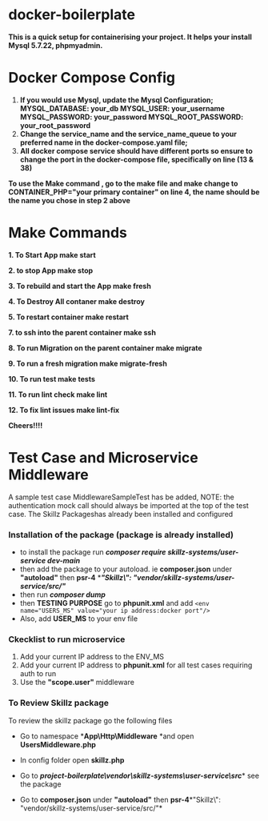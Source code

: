 # docker-boilerplate

**This is a quick setup for containerising your project. It helps your install Mysql 5.7.22, phpmyadmin.**

# Docker Compose Config

1. **If you would use Mysql, update the Mysql Configuration;
   MYSQL_DATABASE: your_db
   MYSQL_USER: your_username
   MYSQL_PASSWORD: your_password
   MYSQL_ROOT_PASSWORD: your_root_password**
2. **Change the service_name and the service_name_queue to your preferred name in the docker-compose.yaml file;**
3. **All docker compose service should have different ports so ensure to change the port in the docker-compose file, specifically on line (13 & 38)**

**To use the Make command , go to the make file and make change to CONTAINER_PHP="your primary container" on line 4, the name should be the name you chose in step 2 above**

# Make Commands

 **1. To Start App
         make start**

 **2. to stop App
         make stop**

 **3. To rebuild and start the App
         make fresh**

 **4. To Destroy All contaner
         make destroy**

 **5. To restart container
         make restart**

 **7. to ssh into the parent container
         make ssh**

 **8. To run Migration on the parent container
         make migrate**

 **9. To run a fresh migration
         make migrate-fresh**

 **10. To run test
          make tests**

 **11. To run lint check
          make lint**

 **12. To fix lint issues
          make lint-fix**

**Cheers!!!!**

# Test Case and Microservice Middleware

A sample test case MiddlewareSampleTest has be added, NOTE: the authentication mock call should always be imported at the top of the test case. The Skillz Packageshas already been installed and configured

### Installation of the package (package is already installed)

* to install the package run ***composer require skillz-systems/user-service dev-main***
* then add the package to your autoload. ie **composer.json** under **"autoload"** then **psr-4**   ****"Skillz\\": "vendor/skillz-systems/user-service/src/"***
* then run ***composer dump***
* then **TESTING PURPOSE** go to **phpunit.xml**  and add `<env name="USERS_MS" value="your ip address:docker port"/> `
* Also, add **USER_MS** to your env file

### Ckecklist to run microservice

1. Add your current IP address to the ENV_MS
2. Add your current IP address to **phpunit.xml** for all test cases requiring auth to run
3. Use the **"scope.user"** middleware

### To Review Skillz package

To review the skillz package go the following files

* Go to namespace ***App\Http\Middleware** *and open **UsersMiddleware.php**

* In config folder open **skillz.php**
* Go to ***project-boilerplate\vendor\skillz-systems\user-service\src**** see the package
* Go to **composer.json** under **"autoload"** then **psr-4***"Skillz\\": "vendor/skillz-systems/user-service/src/"*
